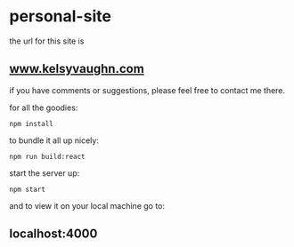 # personal-site

the url for this site is 

## www.kelsyvaughn.com

if you have comments or suggestions, please feel free to contact me there. 

for all the goodies:

    npm install
    
to bundle it all up nicely:
 
    npm run build:react
    
start the server up:

    npm start

and to view it on your local machine go to:

## localhost:4000


